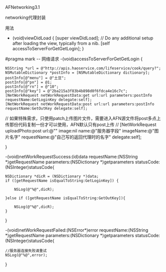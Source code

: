 AFNetworking3.1

networking代理封装

用法
- (void)viewDidLoad {
    [super viewDidLoad];
    // Do any additional setup after loading the view, typically from a nib.
    [self accessToServerForGetGetLogin];
}

#pragma mark -- 网络请求
-(void)accessToServerForGetGetLogin
{
    
    NSString *url = @"http://apis.haoservice.com/lifeservice/cook/query?";
    NSMutableDictionary *postInfo = [NSMutableDictionary dictionary];
    postInfo[@"menu"] = @"土豆";
    postInfo[@"pn"] = @1;
    postInfo[@"rn"] = @"10";
    postInfo[@"key"] = @"2ba215a3f83b4b898d0f6fdca4e16c7c";
    [NetWorkRequest netWorkRequestData:get url:url parameters:postInfo requestName:GetLoginKey delegate:self];
    [NetWorkRequest netWorkRequestData:post url:url parameters:postInfo requestName:GetOutKey delegate:self];
//  如果特殊需求，只使用patch上传图片文件，需要进入AFN源文件将post多点上传那份代码复制一份才可以使用，AFN默认只有post上传
//    [NetWorkRequest uploadPhoto:post url:@"" image:nil name:@"服务器字段" imageName:@"图片名字" requestName:@"自己写的返回代理时的名字" delegate:self];


}


-(void)netWorkRequestSuccess:(id)data requestName:(NSString *)getRequestName parameters:(NSDictionary *)getparameters statusCode:(NSInteger)statusCode{

    NSDictionary *dicR = (NSDictionary *)data;
    if ([getRequestName isEqualToString:GetLoginKey]) {
        
        NSLog(@"%@",dicR);
        
    }else if ([getRequestName isEqualToString:GetOutKey]){
        
        NSLog(@"%@",dicR);
    }
}

-(void)netWorkRequestFailed:(NSError*)error requestName:(NSString *)getRequestName parameters:(NSDictionary *)getparameters statusCode:(NSInteger)statusCode{

    //服务器连接失败请重试
    NSLog(@"%@",error);
}

